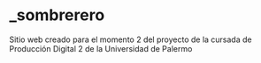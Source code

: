 # _sombrerero
Sitio web creado para el momento 2 del proyecto de la cursada de Producción Digital 2 de la Universidad de Palermo
